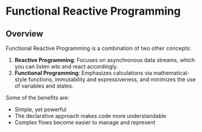 # Functional Reactive Programming

## Overview
Functional Reactive Programming is a combination of two other concepts:
1. **Reactive Programming**: Focuses on asynchronous data streams, which you can listen wto and react accordingly. 
2. **Functional Programming**: Emphasizes calculations via mathematical-style functions, immutability and expressiveness, and minimizes the use of variables and states. 

Some of the benefits are:
- Simple, yet powerful
- The declarative approach makes code more understandable
- Complex flows become easier to manage and represent
